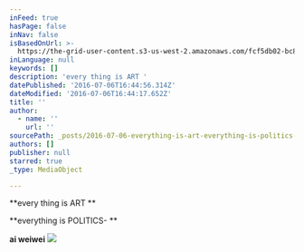 ```yaml
---
inFeed: true
hasPage: false
inNav: false
isBasedOnUrl: >-
  https://the-grid-user-content.s3-us-west-2.amazonaws.com/fcf5db02-bc87-4ad4-8aa1-c14a0109df12.jpg
inLanguage: null
keywords: []
description: 'every thing is ART '
datePublished: '2016-07-06T16:44:56.314Z'
dateModified: '2016-07-06T16:44:17.652Z'
title: ''
author:
  - name: ''
    url: ''
sourcePath: _posts/2016-07-06-everything-is-art-everything-is-politics-.md
authors: []
publisher: null
starred: true
_type: MediaObject

---
```

**every thing is ART **

**everything is POLITICS- **

**ai weiwei**
![](https://the-grid-user-content.s3-us-west-2.amazonaws.com/0a2f4e26-ccb1-4da1-83c5-61d7728ac731.jpg)